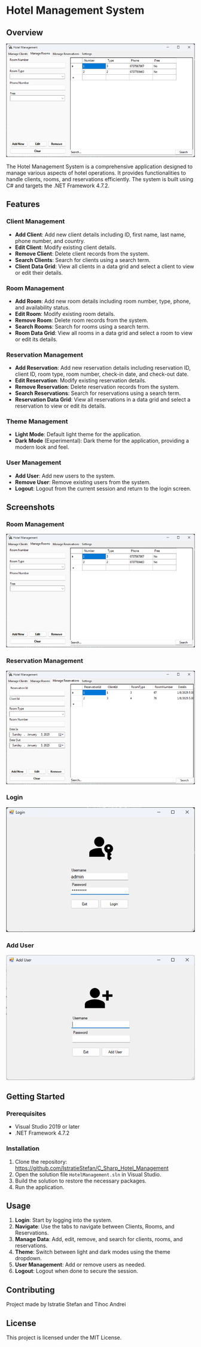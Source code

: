 # Hotel Management System

## Overview
![Room Management](https://github.com/IstratieStefan/C_Sharp_Hotel_Management/blob/main/Gallery/Screenshot%202025-01-05%20174015.png)

The Hotel Management System is a comprehensive application designed to manage various aspects of hotel operations. It provides functionalities to handle clients, rooms, and reservations efficiently. The system is built using C# and targets the .NET Framework 4.7.2.

## Features

### Client Management
- **Add Client**: Add new client details including ID, first name, last name, phone number, and country.
- **Edit Client**: Modify existing client details.
- **Remove Client**: Delete client records from the system.
- **Search Clients**: Search for clients using a search term.
- **Client Data Grid**: View all clients in a data grid and select a client to view or edit their details.

### Room Management
- **Add Room**: Add new room details including room number, type, phone, and availability status.
- **Edit Room**: Modify existing room details.
- **Remove Room**: Delete room records from the system.
- **Search Rooms**: Search for rooms using a search term.
- **Room Data Grid**: View all rooms in a data grid and select a room to view or edit its details.

### Reservation Management
- **Add Reservation**: Add new reservation details including reservation ID, client ID, room type, room number, check-in date, and check-out date.
- **Edit Reservation**: Modify existing reservation details.
- **Remove Reservation**: Delete reservation records from the system.
- **Search Reservations**: Search for reservations using a search term.
- **Reservation Data Grid**: View all reservations in a data grid and select a reservation to view or edit its details.

### Theme Management
- **Light Mode**: Default light theme for the application.
- **Dark Mode** (Experimental): Dark theme for the application, providing a modern look and feel.

### User Management
- **Add User**: Add new users to the system.
- **Remove User**: Remove existing users from the system.
- **Logout**: Logout from the current session and return to the login screen.

## Screenshots

### Room Management
![Room Management](https://github.com/IstratieStefan/C_Sharp_Hotel_Management/blob/main/Gallery/Screenshot%202025-01-05%20174015.png)

### Reservation Management
![Reservation Management](https://github.com/IstratieStefan/C_Sharp_Hotel_Management/blob/main/Gallery/Screenshot%202025-01-05%20174027.png)

### Login
![Login](https://github.com/IstratieStefan/C_Sharp_Hotel_Management/blob/main/Gallery/Screenshot%202025-01-05%20174005.png)

### Add User
![Login](https://github.com/IstratieStefan/C_Sharp_Hotel_Management/blob/main/Gallery/Screenshot%202025-01-05%20174040.png)


## Getting Started

### Prerequisites
- Visual Studio 2019 or later
- .NET Framework 4.7.2

### Installation
1. Clone the repository:
https://github.com/IstratieStefan/C_Sharp_Hotel_Management
2. Open the solution file `HotelManagement.sln` in Visual Studio.
3. Build the solution to restore the necessary packages.
4. Run the application.

## Usage
1. **Login**: Start by logging into the system.
2. **Navigate**: Use the tabs to navigate between Clients, Rooms, and Reservations.
3. **Manage Data**: Add, edit, remove, and search for clients, rooms, and reservations.
4. **Theme**: Switch between light and dark modes using the theme dropdown.
5. **User Management**: Add or remove users as needed.
6. **Logout**: Logout when done to secure the session.

## Contributing
Project made by Istratie Stefan and Tihoc Andrei

## License
This project is licensed under the MIT License.

